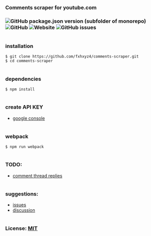 ### Comments scraper for youtube.com

### ![GitHub package.json version (subfolder of monorepo)](https://img.shields.io/github/package-json/v/fxhxyz4/comments-scraper) ![GitHub](https://img.shields.io/github/license/fxhxyz4/comments-scraper) ![Website](https://img.shields.io/website?url=https%3A%2F%2Ffxhxyz4.github.io%2Fcomments-scraper) ![GitHub issues](https://img.shields.io/github/issues/fxhxyz4/comments-scraper)

#

### installation

```git
$ git clone https://github.com/fxhxyz4/comments-scraper.git
$ cd comments-scraper
```

#

### dependencies

```
$ npm install
```

#

### create API KEY

- [google console](https://console.cloud.google.com/apis/dashboard)

#

### webpack

```
$ npm run webpack
```

#

### TODO:

- [comment thread replies](https://stackoverflow.com/questions/31546995/youtube-data-api-v3-commentthread-call-doesnt-give-replies-for-some-comment-th)

#

### suggestions:

- [issues](https://github.com/fxhxyz4/comments-scraper/issues)
- [discussion](https://github.com/fxhxyz4/comments-scraper/discussions)

#

### License: [MIT](https://fxhxyz.mit-license.org)
